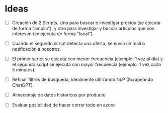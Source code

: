 # Ideas
- [ ] Creación de 2 Scripts. Uno para buscar e investigar precios (se ejecuta de forma "amplia"), y otro para investigar y buscar articulos que nos interesen (se ejecuta de forma "local").

- [ ] Cuando el segundo script detecta una oferta, se envia un mail o notificación a nosotros.

- [ ] El primer script se ejecuta con menor frecuencia (ejemplo: 1 vez al día) y el segundo script se ejecuta con mayor frecuencia (ejemplo: 1 vez cada 5 minutos).

- [ ] Refinar filtros de busqueda, idealmente utilizando NLP (Scrapeando ChatGPT).

- [ ] Almacenaje de datos historicos por producto

- [ ] Evaluar posibilidad de hacer correr todo en azure

